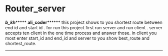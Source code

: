 # Router_server
*****************************b_kh**********************************
**************************ali_coder********************************
this project shows to you shortest route between end id and start id .
for run this project first run server and run client .
server accepts ten client in the one time process and answer those.
in client you most enter start_id and end_id and server to you show best_route and shortest_route.
**************************************************************************************************
